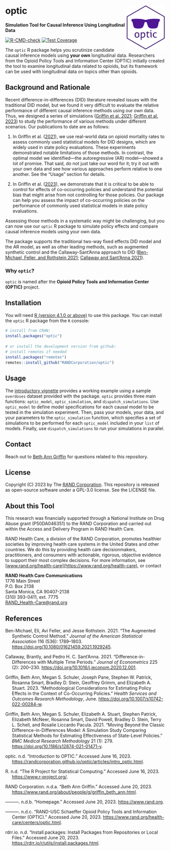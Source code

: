 
<!-- README.md is generated from README.Rmd. Please edit that file. -->

# optic <a href='https://github.com/RANDCorporation/optic'><img src='man/figures/optic.png' align="right" height="139"  style="height:139px !important;" /></a>

**Simulation Tool for Causal Inference Using Longitudinal Data**

[![R-CMD-check](https://github.com/RANDCorporation/optic/workflows/R-CMD-check/badge.svg)](https://github.com/RANDCorporation/optic/actions)
[![Test
Coverage](https://github.com/RANDCorporation/optic/workflows/test-coverage/badge.svg)](https://github.com/RANDCorporation/optic/actions)

<!-- badges: end
[![codecov](https://codecov.io/gh/RANDCorporation/optic/branch/develop/graph/badge.svg?token=5XYDOFFJMH)](https://codecov.io/gh/RANDCorporation/optic)
-->

The `optic` R package helps you scrutinize candidate causal inference
models using **your own** longitudinal data. Researchers from the Opioid
Policy Tools and Information Center (OPTIC) initially created the tool
to examine longitudinal data related to opioids, but its framework can
be used with longitudinal data on topics other than opioids.

## Background and Rationale

Recent difference-in-differences (DID) literature revealed issues with
the traditional DID model, but we found it very difficult to evaluate
the relative performance of different causal inference methods using our
own data. Thus, we designed a series of simulations ([Griffin et al.
2021](#ref-griffinMovingClassicDifferenceindifferences2021); [Griffin et
al. 2023](#ref-griffinMethodologicalConsiderationsEstimating2023)) to
study the performance of various methods under different scenarios. Our
publications to date are as follows:

1.  In Griffin et al.
    ([2021](#ref-griffinMovingClassicDifferenceindifferences2021)), we
    use real-world data on opioid mortality rates to assess commonly
    used statistical models for DID designs, which are widely used in
    state policy evaluations. These experiments demonstrated notable
    limitations of those methods. In contrast, the optimal model we
    identified—the autoregressive (AR) model—showed a lot of promise.
    That said, do not just take our word for it; try it out with your
    own data and see how various approaches perform relative to one
    another. See the “Usage” section for details.

2.  In Griffin et al.
    ([2023](#ref-griffinMethodologicalConsiderationsEstimating2023)), we
    demonstrate that it is critical to be able to control for effects of
    co-occurring policies and understand the potential bias that might
    arise from not controlling for those policies. Our package can help
    you assess the impact of co-occurring policies on the performance of
    commonly used statistical models in state policy evaluations.

Assessing those methods in a systematic way might be challenging, but
you can now use our `optic` R package to simulate policy effects and
compare causal inference models using your own data.

The package supports the traditional two-way fixed effects DID model and
the AR model, as well as other leading methods, such as augmented
synthetic control and the Callaway-Sant’Anna approach to DID
([Ben-Michael, Feller, and Rothstein
2021](#ref-ben-michaelAugmentedSyntheticControl2021); [Callaway and
Sant’Anna 2021](#ref-callawayDifferenceinDifferencesMultipleTime2021)).

### Why `optic`?

`optic` is named after the **Opioid Policy Tools and Information Center
(OPTIC)** project.

## Installation

You will need [R (version 4.1.0 or above)](https://www.r-project.org) to
use this package. You can install the `optic` R package from the `R`
console:

``` r
# install from CRAN:
install.packages("optic")

# or install the development version from github:
# install remotes if needed
install.packages("remotes")
remotes::install_github("RANDCorporation/optic")
```

## Usage

The [introductory
vignette](https://randcorporation.github.io/optic/articles/intro_optic.html)
provides a working example using a sample `overdoses` dataset provided
with the package. `optic` provides three main functions: `optic_model`,
`optic_simulation`, and `dispatch_simulations`. Use `optic_model` to
define model specifications for each causal model to be tested in the
simulation experiment. Then, pass your models, your data, and your
parameters to the `optic_simulation` function, which specifies a set of
simulations to be performed for each `optic_model` included in your
`list` of models. Finally, use `dispatch_simulations` to run your
simulations in parallel.

## Contact

Reach out to [Beth Ann
Griffin](https://www.rand.org/about/people/g/griffin_beth_ann.html) for
questions related to this repository.

## License

Copyright (C) 2023 by The [RAND Corporation](https://www.rand.org). This
repository is released as open-source software under a GPL-3.0 license.
See the LICENSE file.

## About this Tool

This research was financially supported through a National Institute on
Drug Abuse grant (P50DA046351) to the RAND Corporation and carried out
within the Access and Delivery Program in RAND Health Care.

RAND Health Care, a division of the RAND Corporation, promotes healthier
societies by improving health care systems in the United States and
other countries. We do this by providing health care decisionmakers,
practitioners, and consumers with actionable, rigorous, objective
evidence to support their most complex decisions. For more information,
see [www.rand.org/health-care](https://www.rand.org/health-care), or
contact

**RAND Health Care Communications**  
1776 Main Street  
P.O. Box 2138  
Santa Monica, CA 90407-2138  
(310) 393-0411, ext. 7775  
<RAND_Health-Care@rand.org>

## References

<div id="refs" class="references csl-bib-body hanging-indent">

<div id="ref-ben-michaelAugmentedSyntheticControl2021"
class="csl-entry">

Ben-Michael, Eli, Avi Feller, and Jesse Rothstein. 2021. “The Augmented
Synthetic Control Method.” *Journal of the American Statistical
Association* 116 (536): 1789–1803.
<https://doi.org/10.1080/01621459.2021.1929245>.

</div>

<div id="ref-callawayDifferenceinDifferencesMultipleTime2021"
class="csl-entry">

Callaway, Brantly, and Pedro H. C. Sant’Anna. 2021.
“Difference-in-Differences with Multiple Time Periods.” *Journal of
Econometrics* 225 (2): 200–230.
<https://doi.org/10.1016/j.jeconom.2020.12.001>.

</div>

<div id="ref-griffinMethodologicalConsiderationsEstimating2023"
class="csl-entry">

Griffin, Beth Ann, Megan S. Schuler, Joseph Pane, Stephen W. Patrick,
Rosanna Smart, Bradley D. Stein, Geoffrey Grimm, and Elizabeth A.
Stuart. 2023. “Methodological Considerations for Estimating Policy
Effects in the Context of Co-Occurring Policies.” *Health Services and
Outcomes Research Methodology*, June.
<https://doi.org/10.1007/s10742-022-00284-w>.

</div>

<div id="ref-griffinMovingClassicDifferenceindifferences2021"
class="csl-entry">

Griffin, Beth Ann, Megan S. Schuler, Elizabeth A. Stuart, Stephen
Patrick, Elizabeth McNeer, Rosanna Smart, David Powell, Bradley D.
Stein, Terry L. Schell, and Rosalie Liccardo Pacula. 2021. “Moving
Beyond the Classic Difference-in-Differences Model: A Simulation Study
Comparing Statistical Methods for Estimating Effectiveness of
State-Level Policies.” *BMC Medical Research Methodology* 21 (1): 279.
<https://doi.org/10.1186/s12874-021-01471-y>.

</div>

<div id="ref-opticIntroductionOPTIC" class="csl-entry">

optic. n.d. “Introduction to OPTIC.” Accessed June 16, 2023.
<https://randcorporation.github.io/optic/articles/intro_optic.html>.

</div>

<div id="ref-rProjectStatisticalComputing" class="csl-entry">

R. n.d. “The R Project for Statistical Computing.” Accessed June 16,
2023. <https://www.r-project.org/>.

</div>

<div id="ref-randcorporationBethAnnGriffin" class="csl-entry">

RAND Corporation. n.d.a. “Beth Ann Griffin.” Accessed June 20, 2023.
<https://www.rand.org/about/people/g/griffin_beth_ann.html>.

</div>

<div id="ref-randcorporationHomepage" class="csl-entry">

———. n.d.b. “Homepage.” Accessed June 20, 2023. <https://www.rand.org>.

</div>

<div id="ref-randcorporationRANDUSCSchaefferOpioid" class="csl-entry">

———. n.d.c. “RAND-USC Schaeffer Opioid Policy Tools and Information
Center (OPTIC).” Accessed June 20, 2023.
<https://www.rand.org/health-care/centers/optic.html>.

</div>

<div id="ref-rdrr.ioInstallPackagesInstall" class="csl-entry">

rdrr.io. n.d. “Install.packages: Install Packages from Repositories or
Local Files.” Accessed June 20, 2023.
<https://rdrr.io/r/utils/install.packages.html>.

</div>

</div>
